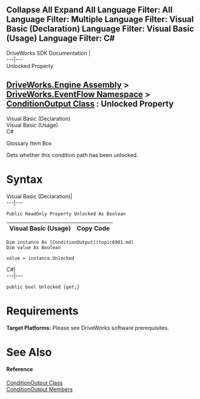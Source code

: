        

 Collapse All Expand All  Language Filter: All  Language Filter: Multiple  Language Filter: Visual Basic (Declaration) Language Filter: Visual Basic (Usage) Language Filter: C#  
---  
DriveWorks SDK Documentation  |   
---|---  
Unlocked Property   
  
[DriveWorks.Engine Assembly](topic2156.md) > [DriveWorks.EventFlow Namespace](topic6871.md) > [ConditionOutput Class](topic6901.md) : Unlocked Property  
---  
  
Visual Basic (Declaration)    
Visual Basic (Usage)    
C# 

Glossary Item Box

Gets whether this condition path has been unlocked. 

# Syntax

Visual Basic (Declaration)|   
---|---  
      
    
    Public ReadOnly Property Unlocked As Boolean  
  
Visual Basic (Usage)| Copy Code  
---|---  
      
    
    Dim instance As [ConditionOutput](topic6901.md)
    Dim value As Boolean
     
    value = instance.Unlocked  
  
C#|   
---|---  
      
    
    public bool Unlocked {get;}  
  
# Requirements

**Target Platforms:** Please see DriveWorks software prerequisites.

# See Also

#### Reference

[ConditionOutput Class](topic6901.md)   
[ConditionOutput Members](topic6902.md)


